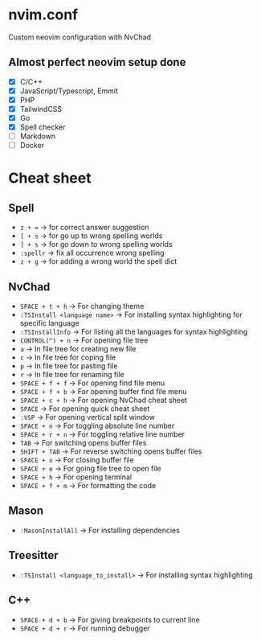 # nvim.conf

Custom neovim configuration with NvChad

## Almost perfect neovim setup done

- [x] C/C++
- [x] JavaScript/Typescript, Emmit
- [x] PHP
- [x] TailwindCSS
- [x] Go
- [x] Spell checker
- [ ] Markdown
- [ ] Docker

# Cheat sheet

## Spell

- `z + =` -> for correct answer suggestion
- `[ + s` -> for go up to wrong spelling worlds
- `] + s` -> for go down to wrong spelling worlds
- `:spellr` -> fix all occurrence wrong spelling
- `z + g` -> for adding a wrong world the spell dict

## NvChad

- `SPACE + t + h` -> For changing theme
- `:TSInstall <language name>` -> For installing syntax highlighting for specific language
- `:TSInstallInfo` -> For listing all the languages for syntax highlighting
- `CONTROL(^) + n` -> For opening file tree
- `a` -> In file tree for creating new file
- `c` -> In file tree for coping file
- `p` -> In file tree for pasting file
- `r` -> In file tree for renaming file
- `SPACE + f + f` -> For opening find file menu
- `SPACE + f + b` -> For opening buffer find file menu
- `SPACE + c + h` -> For opening NvChad cheat sheet
- `SPACE` -> For opening quick cheat sheet
- `:VSP` -> For opening vertical split window
- `SPACE + n` -> For toggling absolute line number
- `SPACE + r + n` -> For toggling relative line number
- `TAB` -> For switching opens buffer files
- `SHIFT + TAB` -> For reverse switching opens buffer files
- `SPACE + x` -> For closing buffer file
- `SPACE + e` -> For going file tree to open file
- `SPACE + h` -> For opening terminal
- `SPACE + f + m` -> For formatting the code

## Mason

- `:MasonInstallAll` -> For installing dependencies

## Treesitter

- `:TSInstall <language_to_install>` -> For installing syntax highlighting

## C++

- `SPACE + d + b` -> For giving breakpoints to current line
- `SPACE + d + r` -> For running debugger
